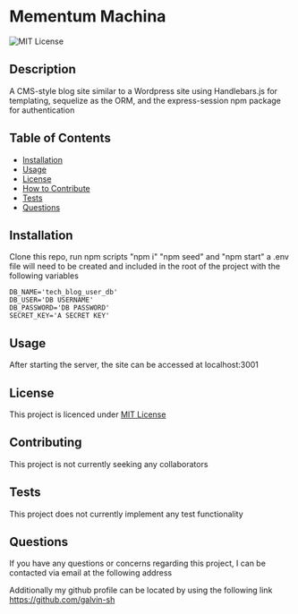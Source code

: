 # Mementum Machina

![MIT License](https://img.shields.io/badge/License-MIT%20License-blue)

## Description

A CMS-style blog site similar to a Wordpress site using Handlebars.js for templating, sequelize as the ORM, and the express-session npm package for authentication

## Table of Contents

-   [Installation](#installation)
-   [Usage](#usage)
-   [License](#license)
-   [How to Contribute](#contributing)
-   [Tests](#tests)
-   [Questions](#questions)

## Installation

Clone this repo, run npm scripts "npm i" "npm seed" and "npm start"
a .env file will need to be created and included in the root of the project with the following variables

```
DB_NAME='tech_blog_user_db'
DB_USER='DB USERNAME'
DB_PASSWORD='DB PASSWORD'
SECRET_KEY='A SECRET KEY'
```

## Usage

After starting the server, the site can be accessed at localhost:3001

## License

This project is licenced under [MIT License](https://choosealicense.com/licenses/mit)

## Contributing

This project is not currently seeking any collaborators

## Tests

This project does not currently implement any test functionality

## Questions

If you have any questions or concerns regarding this project, I can be contacted via email at the following address

Additionally my github profile can be located by using the following link
https://github.com/galvin-sh
